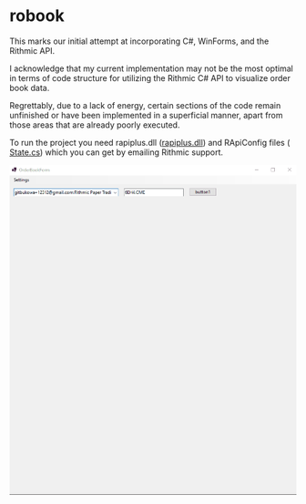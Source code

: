 ﻿# robook

This marks our initial attempt at incorporating C#, WinForms, and the Rithmic API.

I acknowledge that my current implementation may not be the most optimal 
in terms of code structure for utilizing the Rithmic C# API to visualize 
order book data. 

Regrettably, due to a lack of energy, certain sections of the code remain 
unfinished or have been implemented in a superficial manner, 
apart from those areas that are already poorly executed.

To run the project you need rapiplus.dll ([rapiplus.dll](Library%2Frapiplus.dll)) 
and RApiConfig files ( [State.cs](Robook%2FState%2FState.cs)) which you can get by emailing Rithmic support.

![Animation.gif](Animation.gif)


